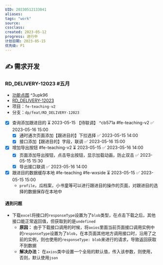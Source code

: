 ```yaml
---
UID: 20230512133041 
aliases: 
tags: "work"
source: 
cssclass: 
created: 2023-05-12
progress: 进行中
计划日期: 2023-05-15
优先级: P1
---
```


## ✍ 需求开发

###  RD_DELIVERY-12023 #五月
- [功能点图](https://www.processon.com/mindmap/642a9f89b8252336984bb783) ^3upk96
- [RD_DELIVERY-12023](https://jira.xiguacity.cn/browse/RD_DELIVERY-12023 "查看该问题")
- 项目：`fe-teaching-v2`
- 分支：`dp/feat/RD_DELIVERY-12023`

- [x] 查询添加跟进目的 ⏳ 2023-05-15 【待联调】 ^cb571a #fe-teaching-v2 ✅ 2023-05-16 15:00
	- [x] 通时通次页面添加【跟进目的】下拉选择 ✅ 2023-05-15 14:00
	- [x] 接口添加【跟进目的】字段，联调 ✅ 2023-05-16 15:00

 - [x] 增加导出按钮 #fe-teaching-v2 ⏳ 2023-05-15 ✅ 2023-05-16 14:00
	 - [x] 页面添加导出按钮，点击导出按钮，显示加载动画，防止双击 ✅ 2023-05-15 15:30
	 - [x] 导出接口联调 ✅ 2023-05-16 14:00

 - [x] 跟进目的数据缓存本地  #fe-teaching #fe-wxside ⏳ 2023-05-15 ✅ 2023-05-15 15:00
	- `profile`，瓜档案，小书童等可以进行跟进目的操作的页面，对跟进目的选择的数据保存在本地中

####  遇到问题
- 下载`excel`将接口的`responseType`设置为了`blob`类型，在点击下载之后，其他接口能正常返回值，但获取到的是`undefined`
	- **原因：** 由于下载接口调用的时候，将`axios`里面当前页面接口调用实例中的`responseType`设置为了`blob`，在本页面其他地方调用接口时，沿用了之前的实例，则也使用的`responseType: blob`来进行的请求，导致返回获取不到数据
	- **解决办法：** 在`axios`类中设置一个全局的默认值，传入该参数，则使用，否则，默认使用`json`



